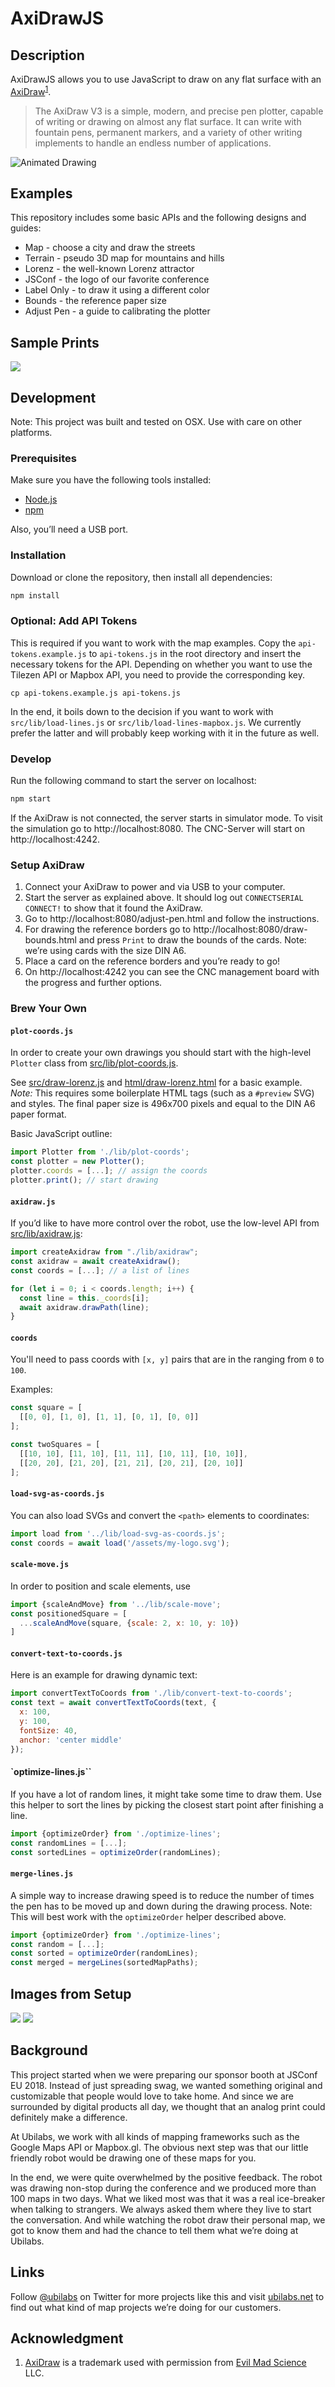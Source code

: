 # AxiDrawJS

## Description

AxiDrawJS allows you to use JavaScript to draw on any flat surface with an [AxiDraw](https://www.axidraw.com/)<sup>[1](#acknowledgment)</sup>.

> The AxiDraw V3 is a simple, modern, and precise pen plotter, capable of writing or drawing on almost any flat surface. It can write with fountain pens, permanent markers, and a variety of other writing implements to handle an endless number of applications.

![Animated Drawing](images/drawing.gif)

## Examples

This repository includes some basic APIs and the following designs and guides:

* Map - choose a city and draw the streets
* Terrain - pseudo 3D map for mountains and hills
* Lorenz - the well-known Lorenz attractor
* JSConf - the logo of our favorite conference
* Label Only - to draw it using a different color 
* Bounds - the reference paper size
* Adjust Pen - a guide to calibrating the plotter

## Sample Prints

![](images/examples.jpg)

## Development

Note: This project was built and tested on OSX. Use with care on other platforms.

### Prerequisites

Make sure you have the following tools installed:

* [Node.js](https://nodejs.org/)
* [npm](https://www.npmjs.com/)

Also, you’ll need a USB port.

### Installation

Download or clone the repository, then install all dependencies:

```sh
npm install
```

### Optional: Add API Tokens
This is required if you want to work with the map examples.
Copy the `api-tokens.example.js` to `api-tokens.js` in the root directory and
insert the necessary tokens for the API. Depending on whether you want to use
the Tilezen API or Mapbox API, you need to provide the corresponding key.

```
cp api-tokens.example.js api-tokens.js
```

In the end, it boils down to the decision if you want to work with
`src/lib/load-lines.js` or `src/lib/load-lines-mapbox.js`.
We currently prefer the latter and will probably keep working with it in the future as well.

### Develop

Run the following command to start the server on localhost:

```sh
npm start
```

If the AxiDraw is not connected, the server starts in simulator mode. To visit the simulation go to http://localhost:8080. The CNC-Server will start on http://localhost:4242.

### Setup AxiDraw

1. Connect your AxiDraw to power and via USB to your computer.
1. Start the server as explained above. It should log out `CONNECTSERIAL CONNECT!` to show that it found the AxiDraw.
1. Go to http://localhost:8080/adjust-pen.html and follow the instructions.
1. For drawing the reference borders go to http://localhost:8080/draw-bounds.html and press `Print` to draw the bounds of the cards. Note: we’re using cards with the size DIN A6.
1. Place a card on the reference borders and you’re ready to go!
1. On http://localhost:4242 you can see the CNC management board with the progress and further options.


### Brew Your Own

#### `plot-coords.js`

In order to create your own drawings you should start with the high-level `Plotter` class from [src/lib/plot-coords.js](/src/lib/plot-coords.js). 

See [src/draw-lorenz.js](/src/draw-lorenz.js) and [html/draw-lorenz.html](/html/draw-lorenz.html) for a basic example. _Note:_ This requires some boilerplate HTML tags (such as a `#preview` SVG) and styles. The final paper size is 496x700 pixels and equal to the DIN A6 paper format. 

Basic JavaScript outline:

```js
import Plotter from './lib/plot-coords';
const plotter = new Plotter();
plotter.coords = [...]; // assign the coords
plotter.print(); // start drawing
```

#### `axidraw.js`

If you’d like to have more control over the robot, use the low-level API from [src/lib/axidraw.js](/src/lib/axidraw.js):

```js
import createAxidraw from "./lib/axidraw";
const axidraw = await createAxidraw();
const coords = [...]; // a list of lines 

for (let i = 0; i < coords.length; i++) {
  const line = this._coords[i];
  await axidraw.drawPath(line);
}
```

#### `coords`

You'll need to pass coords with `[x, y]` pairs that are in the ranging from `0` to `100`. 

Examples:

```js
const square = [
  [[0, 0], [1, 0], [1, 1], [0, 1], [0, 0]]
];

const twoSquares = [
  [[10, 10], [11, 10], [11, 11], [10, 11], [10, 10]],
  [[20, 20], [21, 20], [21, 21], [20, 21], [20, 10]]
];

```

#### `load-svg-as-coords.js`

You can also load SVGs and convert the `<path>` elements to coordinates:

```js
import load from '../lib/load-svg-as-coords.js';
const coords = await load('/assets/my-logo.svg');
```

#### `scale-move.js`


In order to position and scale elements, use 

```js
import {scaleAndMove} from '../lib/scale-move';
const positionedSquare = [
  ...scaleAndMove(square, {scale: 2, x: 10, y: 10})
]
```

#### `convert-text-to-coords.js`

Here is an example for drawing dynamic text:

```js
import convertTextToCoords from './lib/convert-text-to-coords';
const text = await convertTextToCoords(text, {
  x: 100,
  y: 100,
  fontSize: 40,
  anchor: 'center middle'
});

```

#### `optimize-lines.js``

If you have a lot of random lines, it might take some time to draw them. Use this helper to sort the lines by picking the closest start point after finishing a line.

```js
import {optimizeOrder} from './optimize-lines';
const randomLines = [...];
const sortedLines = optimizeOrder(randomLines);
```

#### `merge-lines.js`

A simple way to increase drawing speed is to reduce the number of times the pen has to be moved up and down during the drawing process. Note: This will best work with the `optimizeOrder` helper described above.

```js
import {optimizeOrder} from './optimize-lines';
const random = [...];
const sorted = optimizeOrder(randomLines);
const merged = mergeLines(sortedMapPaths);
```

## Images from Setup

![](images/overview.jpg)
![](images/detail.jpg)

## Background

This project started when we were preparing our sponsor booth at JSConf EU 2018. Instead of just spreading swag, we wanted something original and customizable that people would love to take home. And since we are surrounded by digital products all day, we thought that an analog print could definitely make a difference.

At Ubilabs, we work with all kinds of mapping frameworks such as the Google Maps API or Mapbox.gl. The obvious next step was that our little friendly robot would be drawing one of these maps for you.

In the end, we were quite overwhelmed by the positive feedback. The robot was drawing non-stop during the conference and we produced more than 100 maps in two days. What we liked most was that it was a real ice-breaker when talking to strangers. We always asked them where they live to start the conversation. And while watching the robot draw their personal map, we got to know them and had the chance to tell them what we’re doing at Ubilabs.

## Links

Follow [@ubilabs](https://twitter.com/ubilabs) on Twitter for more projects like this and visit [ubilabs.net](https://ubilabs.net/) to find out what kind of map projects we’re doing for our customers.

## Acknowledgment

1) [AxiDraw](https://axidraw.com/) is a trademark used with permission from [Evil Mad Science](https://www.evilmadscientist.com/) LLC.
